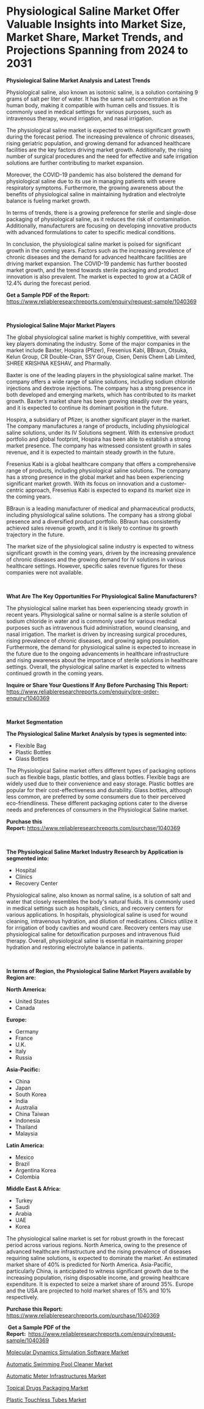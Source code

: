 <p><h1>Physiological Saline Market Offer Valuable Insights into Market Size, Market Share, Market Trends, and Projections Spanning from 2024 to 2031</h1></p><p><strong>Physiological Saline Market Analysis and Latest Trends</strong></p>
<p><p>Physiological saline, also known as isotonic saline, is a solution containing 9 grams of salt per liter of water. It has the same salt concentration as the human body, making it compatible with human cells and tissues. It is commonly used in medical settings for various purposes, such as intravenous therapy, wound irrigation, and nasal irrigation.</p><p>The physiological saline market is expected to witness significant growth during the forecast period. The increasing prevalence of chronic diseases, rising geriatric population, and growing demand for advanced healthcare facilities are the key factors driving market growth. Additionally, the rising number of surgical procedures and the need for effective and safe irrigation solutions are further contributing to market expansion.</p><p>Moreover, the COVID-19 pandemic has also bolstered the demand for physiological saline due to its use in managing patients with severe respiratory symptoms. Furthermore, the growing awareness about the benefits of physiological saline in maintaining hydration and electrolyte balance is fueling market growth.</p><p>In terms of trends, there is a growing preference for sterile and single-dose packaging of physiological saline, as it reduces the risk of contamination. Additionally, manufacturers are focusing on developing innovative products with advanced formulations to cater to specific medical conditions.</p><p>In conclusion, the physiological saline market is poised for significant growth in the coming years. Factors such as the increasing prevalence of chronic diseases and the demand for advanced healthcare facilities are driving market expansion. The COVID-19 pandemic has further boosted market growth, and the trend towards sterile packaging and product innovation is also prevalent. The market is expected to grow at a CAGR of 12.4% during the forecast period.</p></p>
<p><strong>Get a Sample PDF of the Report:&nbsp;</strong> <a href="https://www.reliableresearchreports.com/enquiry/request-sample/1040369">https://www.reliableresearchreports.com/enquiry/request-sample/1040369</a></p>
<p>&nbsp;</p>
<p><strong>Physiological Saline Major Market Players</strong></p>
<p><p>The global physiological saline market is highly competitive, with several key players dominating the industry. Some of the major companies in the market include Baxter, Hospira (Pfizer), Fresenius Kabi, BBraun, Otsuka, Kelun Group, CR Double-Cran, SSY Group, Cisen, Denis Chem Lab Limited, SHREE KRISHNA KESHAV, and Pharmally.</p><p>Baxter is one of the leading players in the physiological saline market. The company offers a wide range of saline solutions, including sodium chloride injections and dextrose injections. The company has a strong presence in both developed and emerging markets, which has contributed to its market growth. Baxter’s market share has been growing steadily over the years, and it is expected to continue its dominant position in the future.</p><p>Hospira, a subsidiary of Pfizer, is another significant player in the market. The company manufactures a range of products, including physiological saline solutions, under its IV Solutions segment. With its extensive product portfolio and global footprint, Hospira has been able to establish a strong market presence. The company has witnessed consistent growth in sales revenue, and it is expected to maintain steady growth in the future.</p><p>Fresenius Kabi is a global healthcare company that offers a comprehensive range of products, including physiological saline solutions. The company has a strong presence in the global market and has been experiencing significant market growth. With its focus on innovation and a customer-centric approach, Fresenius Kabi is expected to expand its market size in the coming years.</p><p>BBraun is a leading manufacturer of medical and pharmaceutical products, including physiological saline solutions. The company has a strong global presence and a diversified product portfolio. BBraun has consistently achieved sales revenue growth, and it is likely to continue its growth trajectory in the future.</p><p>The market size of the physiological saline industry is expected to witness significant growth in the coming years, driven by the increasing prevalence of chronic diseases and the growing demand for IV solutions in various healthcare settings. However, specific sales revenue figures for these companies were not available.</p></p>
<p>&nbsp;</p>
<p><strong>What Are The Key Opportunities For Physiological Saline Manufacturers?</strong></p>
<p><p>The physiological saline market has been experiencing steady growth in recent years. Physiological saline or normal saline is a sterile solution of sodium chloride in water and is commonly used for various medical purposes such as intravenous fluid administration, wound cleansing, and nasal irrigation. The market is driven by increasing surgical procedures, rising prevalence of chronic diseases, and growing aging population. Furthermore, the demand for physiological saline is expected to increase in the future due to the ongoing advancements in healthcare infrastructure and rising awareness about the importance of sterile solutions in healthcare settings. Overall, the physiological saline market is expected to witness continued growth in the coming years.</p></p>
<p><strong>Inquire or Share Your Questions If Any Before Purchasing This Report:</strong> <a href="https://www.reliableresearchreports.com/enquiry/pre-order-enquiry/1040369">https://www.reliableresearchreports.com/enquiry/pre-order-enquiry/1040369</a></p>
<p>&nbsp;</p>
<p><strong>Market Segmentation</strong></p>
<p><strong>The Physiological Saline Market Analysis by types is segmented into:</strong></p>
<p><ul><li>Flexible Bag</li><li>Plastic Bottles</li><li>Glass Bottles</li></ul></p>
<p><p>The Physiological Saline market offers different types of packaging options such as flexible bags, plastic bottles, and glass bottles. Flexible bags are widely used due to their convenience and easy storage. Plastic bottles are popular for their cost-effectiveness and durability. Glass bottles, although less common, are preferred by some consumers due to their perceived eco-friendliness. These different packaging options cater to the diverse needs and preferences of consumers in the Physiological Saline market.</p></p>
<p><strong>Purchase this Report:&nbsp;</strong><a href="https://www.reliableresearchreports.com/purchase/1040369">https://www.reliableresearchreports.com/purchase/1040369</a></p>
<p>&nbsp;</p>
<p><strong>The Physiological Saline Market Industry Research by Application is segmented into:</strong></p>
<p><ul><li>Hospital</li><li>Clinics</li><li>Recovery Center</li></ul></p>
<p><p>Physiological saline, also known as normal saline, is a solution of salt and water that closely resembles the body's natural fluids. It is commonly used in medical settings such as hospitals, clinics, and recovery centers for various applications. In hospitals, physiological saline is used for wound cleaning, intravenous hydration, and dilution of medications. Clinics utilize it for irrigation of body cavities and wound care. Recovery centers may use physiological saline for detoxification purposes and intravenous fluid therapy. Overall, physiological saline is essential in maintaining proper hydration and restoring electrolyte balance in patients.</p></p>
<p>&nbsp;</p>
<p><strong>In terms of Region, the Physiological Saline Market Players available by Region are:</strong></p>
<p>
    <p> <strong> North America: </strong>
        <ul>
            <li>United States</li>
            <li>Canada</li>
        </ul>
        </p> 
    <p> <strong> Europe: </strong>
        <ul>
            <li>Germany</li>
            <li>France</li>
            <li>U.K.</li>
            <li>Italy</li>
            <li>Russia</li>
        </ul>
        </p> 
    <p> <strong> Asia-Pacific: </strong>
        <ul>
            <li>China</li>
            <li>Japan</li>
            <li>South Korea</li>
            <li>India</li>
            <li>Australia</li>
            <li>China Taiwan</li>
            <li>Indonesia</li>
            <li>Thailand</li>
            <li>Malaysia</li>
        </ul>
        </p> 
    <p> <strong> Latin America: </strong>
        <ul>
            <li>Mexico</li>
            <li>Brazil</li>
            <li>Argentina Korea</li>
            <li>Colombia</li>
        </ul>
        </p> 
    <p> <strong> Middle East & Africa: </strong>
        <ul>
            <li>Turkey</li>
            <li>Saudi</li>
            <li>Arabia</li>
            <li>UAE</li>
            <li>Korea</li>
        </ul>
    </p>
    </p>
<p><p>The physiological saline market is set for robust growth in the forecast period across various regions. North America, owing to the presence of advanced healthcare infrastructure and the rising prevalence of diseases requiring saline solutions, is expected to dominate the market. An estimated market share of 40% is predicted for North America. Asia-Pacific, particularly China, is anticipated to witness significant growth due to the increasing population, rising disposable income, and growing healthcare expenditure. It is expected to seize a market share of around 35%. Europe and the USA are projected to hold market shares of 15% and 10% respectively.</p></p>
<p><strong>Purchase this Report: </strong><a href="https://www.reliableresearchreports.com/purchase/1040369">https://www.reliableresearchreports.com/purchase/1040369</a></p>
<p>&nbsp;<strong>Get a Sample PDF of the Report:&nbsp;&nbsp;</strong><a href="https://www.reliableresearchreports.com/enquiry/request-sample/1040369">https://www.reliableresearchreports.com/enquiry/request-sample/1040369</a></p>
<p><strong></strong></p>
<p><p><a href="https://www.linkedin.com/pulse/molecular-dynamics-simulation-software-market-challenges-1mric?trackingId=%2BFcj%2BxbPSo6sJaTUxxxAQw%3D%3D">Molecular Dynamics Simulation Software Market</a></p><p><a href="https://www.linkedin.com/pulse/global-automatic-swimming-pool-cleaner-market-types-applications-yrajc?trackingId=k9iixgvhSY%2Bo%2BhO5u34mEA%3D%3D">Automatic Swimming Pool Cleaner Market</a></p><p><a href="https://medium.com/@tommiesmith8654/automatic-meter-infrastructures-market-report-reveals-the-latest-trends-and-growth-opportunities-of-50445835a7c2">Automatic Meter Infrastructures Market</a></p><p><a href="https://github.com/globismark/Market-Research-Report-List-1/blob/main/topical-drugs-packaging-market.md">Topical Drugs Packaging Market</a></p><p><a href="https://github.com/lylyparadise/Market-Research-Report-List-1/blob/main/plastic-touchless-tubes-market.md">Plastic Touchless Tubes Market</a></p></p>